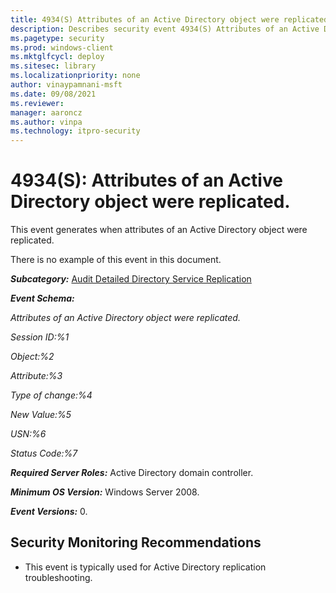 ```yaml
---
title: 4934(S) Attributes of an Active Directory object were replicated. (Windows 10)
description: Describes security event 4934(S) Attributes of an Active Directory object were replicated.
ms.pagetype: security
ms.prod: windows-client
ms.mktglfcycl: deploy
ms.sitesec: library
ms.localizationpriority: none
author: vinaypamnani-msft
ms.date: 09/08/2021
ms.reviewer: 
manager: aaroncz
ms.author: vinpa
ms.technology: itpro-security
---
```


# 4934(S): Attributes of an Active Directory object were replicated.


This event generates when attributes of an Active Directory object were replicated.

There is no example of this event in this document.

***Subcategory:***&nbsp;[Audit Detailed Directory Service Replication](audit-detailed-directory-service-replication.md)

***Event Schema:***

*Attributes of an Active Directory object were replicated.*

*Session ID:%1*

*Object:%2*

*Attribute:%3*

*Type of change:%4*

*New Value:%5*

*USN:%6*

*Status Code:%7*

***Required Server Roles:*** Active Directory domain controller.

***Minimum OS Version:*** Windows Server 2008.

***Event Versions:*** 0.

## Security Monitoring Recommendations

-   This event is typically used for Active Directory replication troubleshooting.


